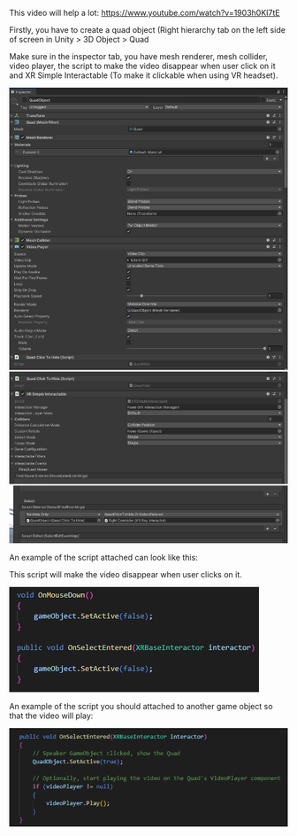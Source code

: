 This video will help a lot: https://www.youtube.com/watch?v=1903h0KI7tE

Firstly, you have to create a quad object (Right hierarchy tab on the left side of screen in Unity > 3D Object > Quad

Make sure in the inspector tab, you have mesh renderer, mesh collider, video player, the script to make the video disappear when user click on it and XR Simple Interactable (To make it clickable when using VR headset).

![image.png](/.attachments/image-199fff9e-be42-4190-b06b-fd979fb0c6d6.png)
![image.png](/.attachments/image-0bd640cf-1935-4da4-9175-cd926620ebf9.png)
![image.png](/.attachments/image-39795d31-ee5e-4ceb-b3a2-0b51e8b04ccb.png)


An example of the script attached can look like this:

This script will make the video disappear when user clicks on it.


![image.png](/.attachments/image-5048210a-08e7-4788-980b-2cf6f2ee2396.png)


An example of the script you should attached to another game object so that the video will play: 

![image.png](/.attachments/image-2bebc756-3b0c-41c7-881d-f3b5903754b0.png)